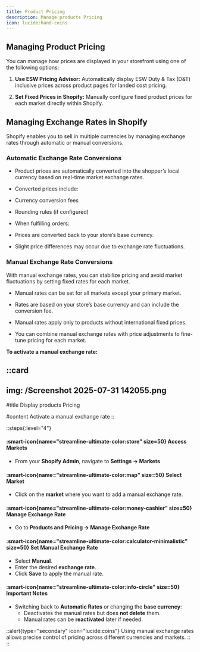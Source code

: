 ```yaml
---
title: Product Pricing
description: Manage products Pricing
icon: lucide:hand-coins
---
```


## Managing Product Pricing

You can manage how prices are displayed in your storefront using one of the following options:

1. **Use ESW Pricing Advisor:** Automatically display ESW Duty & Tax (D&T) inclusive prices across product pages for landed cost pricing.

2. **Set Fixed Prices in Shopify:** Manually configure fixed product prices for each market directly within Shopify.

## Managing Exchange Rates in Shopify

Shopify enables you to sell in multiple currencies by managing exchange rates through automatic or manual conversions.

### Automatic Exchange Rate Conversions

- Product prices are automatically converted into the shopper’s local currency based on real-time market exchange rates.

- Converted prices include:
 - Currency conversion fees
 - Rounding rules (if configured)

- When fulfilling orders:
 - Prices are converted back to your store’s base currency.
 - Slight price differences may occur due to exchange rate fluctuations.

### Manual Exchange Rate Conversions

With manual exchange rates, you can stabilize pricing and avoid market fluctuations by setting fixed rates for each market.

- Manual rates can be set for all markets except your primary market.

- Rates are based on your store’s base currency and can include the conversion fee.

- Manual rates apply only to products without international fixed prices.

- You can combine manual exchange rates with price adjustments to fine-tune pricing for each market.

**To activate a manual exchange rate:**

::card
---
img: /Screenshot 2025-07-31 142055.png
---
#title
Display products Pricing

#content
Activate a manual exchange rate
::

::steps{:level="4"}

#### :smart-icon{name="streamline-ultimate-color:store" size=50} Access Markets  

- From your **Shopify Admin**, navigate to **Settings → Markets**


#### :smart-icon{name="streamline-ultimate-color:map" size=50} Select Market  

- Click on the **market** where you want to add a manual exchange rate.


#### :smart-icon{name="streamline-ultimate-color:money-cashier" size=50} Manage Exchange Rate  

- Go to **Products and Pricing → Manage Exchange Rate**


#### :smart-icon{name="streamline-ultimate-color:calculator-minimalistic" size=50} Set Manual Exchange Rate  

- Select **Manual**.
- Enter the desired **exchange rate**.
- Click **Save** to apply the manual rate.

#### :smart-icon{name="streamline-ultimate-color:info-circle" size=50} Important Notes  

- Switching back to **Automatic Rates** or changing the **base currency**:
  - Deactivates the manual rates but does **not delete** them.
  - Manual rates can be **reactivated** later if needed.

::alert{type="secondary" icon="lucide:coins"}
Using manual exchange rates allows precise control of pricing across different currencies and markets.
::
::
